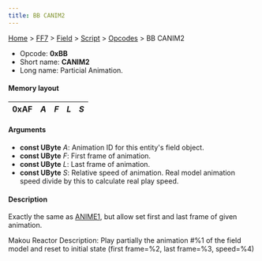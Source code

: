 ```yaml
---
title: BB CANIM2
---
```


[Home](/Main%20Page.md) > [FF7](/FF7.md) > [Field](/FF7/Field.md) > [Script](/FF7/Field/Script.md) > [Opcodes](/FF7/Field/Script/Opcodes.md) > BB CANIM2

-   Opcode: **0xBB**
-   Short name: **CANIM2**
-   Long name: Particial Animation.

#### Memory layout

| 0xAF | *A* | *F* | *L* | *S* |
|------|-----|-----|-----|-----|

#### Arguments

-   **const UByte** *A*: Animation ID for this entity's field object.
-   **const UByte** *F*: First frame of animation.
-   **const UByte** *L*: Last frame of animation.
-   **const UByte** *S*: Relative speed of animation. Real model
    animation speed divide by this to calculate real play speed.

#### Description

Exactly the same as [ANIME1][], but allow set first and last frame of
given animation.

Makou Reactor Description: Play partially the animation \#%1 of the
field model and reset to initial state (first frame=%2, last frame=%3,
speed=%4)

  [ANIME1]: /FF7/Field/Script/Opcodes/A3%20ANIME1.md "wikilink"
